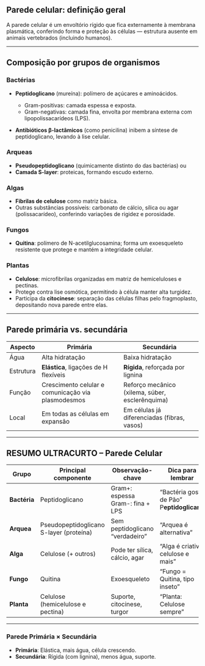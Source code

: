## Parede celular: definição geral

A parede celular é um envoltório rígido que fica externamente à membrana plasmática, conferindo forma e proteção às células — estrutura ausente em animais vertebrados (incluindo humanos).

---

## Composição por grupos de organismos

### Bactérias

- **Peptidoglicano** (mureína): polímero de açúcares e aminoácidos.
    - Gram-positivas: camada espessa e exposta.
    - Gram-negativas: camada fina, envolta por membrana externa com lipopolissacarídeos (LPS).
        
- **Antibióticos β-lactâmicos** (como penicilina) inibem a síntese de peptidoglicano, levando à lise celular.
    

### Arqueas

- **Pseudopeptidoglicano** (quimicamente distinto do das bactérias) ou
- **Camada S-layer**: proteicas, formando escudo externo. 

### Algas

- **Fibrilas de celulose** como matriz básica.
- Outras substâncias possíveis: carbonato de cálcio, sílica ou agar (polissacarídeo), conferindo variações de rigidez e porosidade.

### Fungos

- **Quitina**: polímero de N-acetilglucosamina; forma um exoesqueleto resistente que protege e mantém a integridade celular.

### Plantas

- **Celulose**: microfibrilas organizadas em matriz de hemiceluloses e pectinas.
- Protege contra lise osmótica, permitindo à célula manter alta turgidez.
- Participa da **citocinese**: separação das células filhas pelo fragmoplasto, depositando nova parede entre elas.

---
## Parede primária vs. secundária

| Aspecto   | Primária                                           | Secundária                                      |
| --------- | -------------------------------------------------- | ----------------------------------------------- |
| Água      | Alta hidratação                                    | Baixa hidratação                                |
| Estrutura | **Elástica**, ligações de H flexíveis              | **Rígida**, reforçada por lignina               |
| Função    | Crescimento celular e comunicação via plasmodesmos | Reforço mecânico (xilema, súber, esclerênquima) |
| Local     | Em todas as células em expansão                    | Em células já diferenciadas (fibras, vasos)     |

---
## RESUMO ULTRACURTO – Parede Celular

|Grupo|Principal componente|Observação-chave|Dica para lembrar|
|---|---|---|---|
|**Bactéria**|Peptidoglicano|Gram+: espessa  <br>Gram-: fina + LPS|“Bactéria gosta de Pão”  <br>P**eptidoglicano**|
|**Arquea**|Pseudopeptidoglicano  <br>S-layer (proteína)|Sem peptidoglicano “verdadeiro”|“Arquea é alternativa”|
|**Alga**|Celulose (+ outros)|Pode ter sílica, cálcio, agar|“Alga é criativa: celulose e mais”|
|**Fungo**|Quitina|Exoesqueleto|“Fungo = Quitina, tipo inseto”|
|**Planta**|Celulose (hemicelulose e pectina)|Suporte, citocinese, turgor|“Planta: Celulose sempre”|

---

### Parede Primária × Secundária

- **Primária**: Elástica, mais água, célula crescendo.
- **Secundária**: Rígida (com lignina), menos água, suporte.



